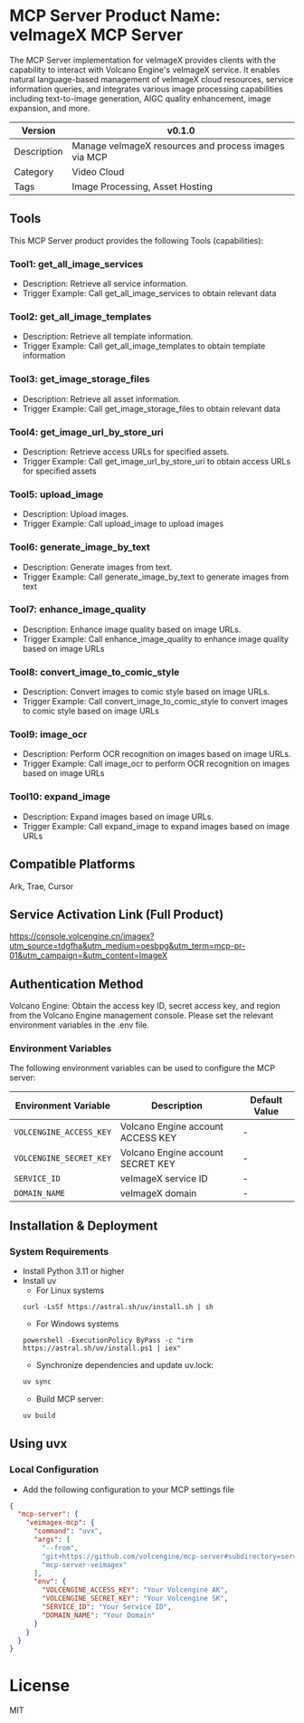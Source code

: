 # MCP Server Product Name: veImageX MCP Server

The MCP Server implementation for veImageX provides clients with the capability to interact with Volcano Engine's veImageX service. It enables natural language-based management of veImageX cloud resources, service information queries, and integrates various image processing capabilities including text-to-image generation, AIGC quality enhancement, image expansion, and more.

| Version | v0.1.0                   | 
|---------|--------------------------|
| Description | Manage veImageX resources and process images via MCP |
| Category | Video Cloud               |
| Tags | Image Processing, Asset Hosting |

## Tools

This MCP Server product provides the following Tools (capabilities):
### Tool1: get_all_image_services
 - Description: Retrieve all service information.
 - Trigger Example: Call get_all_image_services to obtain relevant data
### Tool2: get_all_image_templates
 - Description: Retrieve all template information.
 - Trigger Example: Call get_all_image_templates to obtain template information
### Tool3: get_image_storage_files
 - Description: Retrieve all asset information.
 - Trigger Example: Call get_image_storage_files to obtain relevant data
### Tool4: get_image_url_by_store_uri
 - Description: Retrieve access URLs for specified assets.
 - Trigger Example: Call get_image_url_by_store_uri to obtain access URLs for specified assets
### Tool5: upload_image
 - Description: Upload images.
 - Trigger Example: Call upload_image to upload images
### Tool6: generate_image_by_text
 - Description: Generate images from text.
 - Trigger Example: Call generate_image_by_text to generate images from text
### Tool7: enhance_image_quality
 - Description: Enhance image quality based on image URLs.
 - Trigger Example: Call enhance_image_quality to enhance image quality based on image URLs
### Tool8: convert_image_to_comic_style
 - Description: Convert images to comic style based on image URLs.
 - Trigger Example: Call convert_image_to_comic_style to convert images to comic style based on image URLs
### Tool9: image_ocr
 - Description: Perform OCR recognition on images based on image URLs.
 - Trigger Example: Call image_ocr to perform OCR recognition on images based on image URLs
### Tool10: expand_image
 - Description: Expand images based on image URLs.
 - Trigger Example: Call expand_image to expand images based on image URLs


## Compatible Platforms

Ark, Trae, Cursor

## Service Activation Link (Full Product)

<https://console.volcengine.cn/imagex?utm_source=tdgfha&utm_medium=oesbpg&utm_term=mcp-pr-01&utm_campaign=&utm_content=ImageX>

## Authentication Method

Volcano Engine: Obtain the access key ID, secret access key, and region from the Volcano Engine management console. Please set the relevant environment variables in the .env file.

### Environment Variables

The following environment variables can be used to configure the MCP server:

| Environment Variable      | Description                  | Default Value |
|---------------------------|------------------------------|---------------|
| `VOLCENGINE_ACCESS_KEY` | Volcano Engine account ACCESS KEY | -   |
| `VOLCENGINE_SECRET_KEY` | Volcano Engine account SECRET KEY | -   |
| `SERVICE_ID`    | veImageX service ID         | -   |
| `DOMAIN_NAME`    | veImageX domain        | -   |

## Installation & Deployment

### System Requirements

- Install Python 3.11 or higher
- Install uv
    - For Linux systems
    ```
    curl -LsSf https://astral.sh/uv/install.sh | sh
   ```
    - For Windows systems
    ```
    powershell -ExecutionPolicy ByPass -c "irm https://astral.sh/uv/install.ps1 | iex"
    ```
    - Synchronize dependencies and update uv.lock:
    ```bash
    uv sync
    ```
    - Build MCP server:
    ```bash
    uv build
    ```

## Using uvx
### Local Configuration
- Add the following configuration to your MCP settings file
```json
{
  "mcp-server": {
    "veimagex-mcp": {
      "command": "uvx",
      "args": [
        "--from",
        "git+https://github.com/volcengine/mcp-server#subdirectory=server/mcp_server_veimagex",
        "mcp-server-veimagex"
      ],
      "env": {
        "VOLCENGINE_ACCESS_KEY": "Your Volcengine AK",
        "VOLCENGINE_SECRET_KEY": "Your Volcengine SK",
        "SERVICE_ID": "Your Service ID",
        "DOMAIN_NAME": "Your Domain"
      }
    }
  }
}
```


# License
MIT
    